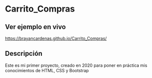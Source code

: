 # Carrito_Compras

## Ver ejemplo en vivo
https://brayancardenas.github.io/Carrito_Compras/

## Descripción
Este es mi primer proyecto, creado en 2020 para poner en práctica mis conocimientos de HTML, CSS y Bootstrap
